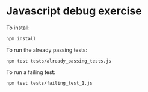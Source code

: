 # Javascript debug exercise

To install:

    npm install

To run the already passing tests:

    npm test tests/already_passing_tests.js

To run a failing test:

    npm test tests/failing_test_1.js

